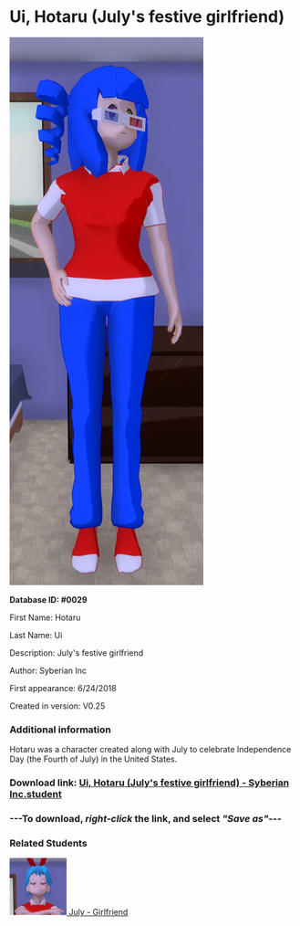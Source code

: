 # Ui, Hotaru (July's festive girlfriend)

<img src="../../Files/Images/Ui, Hotaru (July's festive girlfriend).png" title="Ui, Hotaru (July's festive girlfriend) - Syberian Inc">

**Database ID: #0029**

First Name: Hotaru

Last Name: Ui

Description: July's festive girlfriend

Author: Syberian Inc

First appearance: 6/24/2018

Created in version: V0.25

### Additional information

Hotaru was a character created along with July to celebrate Independence Day (the Fourth of July) in the United States.

### Download link: <a href="https://raw.githubusercontent.com/Arbiter1223/Daigaku-Gurashi-Custom-Students/master/Files/Student%20Files/Ui%2C%20Hotaru%20(July's%20festive%20girlfriend)%20-%20Syberian%20Inc.student">Ui, Hotaru (July's festive girlfriend) - Syberian Inc.student</a>

### ---**To download, _right-click_ the link, and select _"Save as"_**---

### Related Students

<a href="Fourth, July (A festive American girl).md"><img src="../../Files/Thumbs/Fourth, July (A festive American girl).png" height="100" width="100" title="Fourth, July (A festive American girl) - Syberian Inc, V1.00"></a><a href="Fourth, July (A festive American girl).md"> July - Girlfriend</a>

